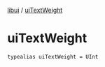 [libui](README.md) / [uiTextWeight](ui-text-weight.md)

# uiTextWeight

`typealias uiTextWeight = UInt`